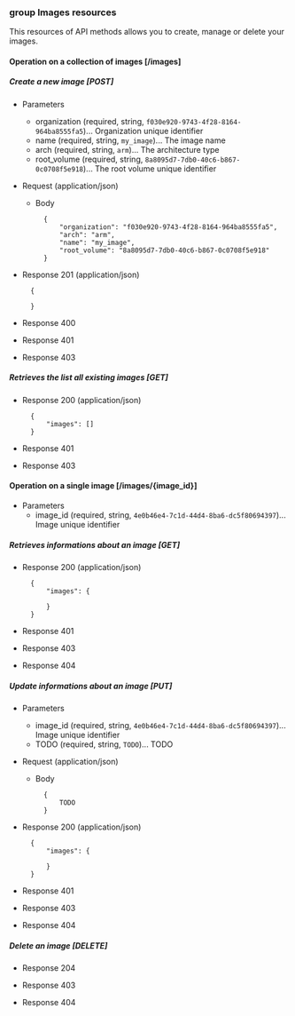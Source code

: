 ### group Images resources

This resources of API methods allows you to create, manage or delete your images.

#### Operation on a collection of images [/images]

##### Create a new image [POST]

+ Parameters
    + organization (required, string, `f030e920-9743-4f28-8164-964ba8555fa5`)... Organization unique identifier
    + name (required, string, `my_image`)... The image name
    + arch (required, string, `arm`)... The architecture type
    + root_volume (required, string, `8a8095d7-7db0-40c6-b867-0c0708f5e918`)... The root volume unique identifier

+ Request (application/json)

    + Body

            {
                "organization": "f030e920-9743-4f28-8164-964ba8555fa5",
                "arch": "arm",
                "name": "my_image",
                "root_volume": "8a8095d7-7db0-40c6-b867-0c0708f5e918"
            }

+ Response 201 (application/json)

        {
            
        }

+ Response 400

+ Response 401

+ Response 403

##### Retrieves the list all existing images [GET]

+ Response 200 (application/json)

        {
            "images": []   
        }

+ Response 401

+ Response 403

#### Operation on a single image [/images/{image_id}]

+ Parameters
    + image_id (required, string, `4e0b46e4-7c1d-44d4-8ba6-dc5f80694397`)... Image unique identifier

##### Retrieves informations about an image [GET]

+ Response 200 (application/json)

        {
            "images": {

            }
        }

+ Response 401

+ Response 403

+ Response 404

##### Update informations about an image [PUT]

+ Parameters
    + image_id (required, string, `4e0b46e4-7c1d-44d4-8ba6-dc5f80694397`)... Image unique identifier
    + TODO (required, string, `TODO`)... TODO

+ Request (application/json)

    + Body

            {
                TODO
            }


+ Response 200 (application/json)

        {
            "images": {
            
            }
        }

+ Response 401

+ Response 403

+ Response 404

##### Delete an image [DELETE]

+ Response 204

+ Response 403

+ Response 404

